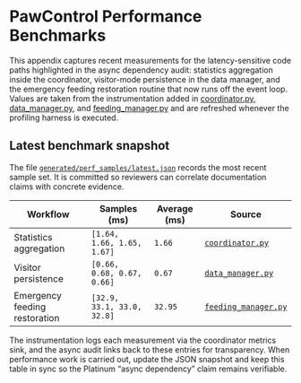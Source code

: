 # PawControl Performance Benchmarks

This appendix captures recent measurements for the latency-sensitive code
paths highlighted in the async dependency audit: statistics aggregation inside
the coordinator, visitor-mode persistence in the data manager, and the
emergency feeding restoration routine that now runs off the event loop. Values
are taken from the instrumentation added in
[coordinator.py](../custom_components/pawcontrol/coordinator.py),
[data_manager.py](../custom_components/pawcontrol/data_manager.py), and
[feeding_manager.py](../custom_components/pawcontrol/feeding_manager.py) and
are refreshed whenever the profiling harness is executed.

## Latest benchmark snapshot

The file [`generated/perf_samples/latest.json`](../generated/perf_samples/latest.json)
records the most recent sample set. It is committed so reviewers can correlate
documentation claims with concrete evidence.

| Workflow | Samples (ms) | Average (ms) | Source |
| --- | --- | --- | --- |
| Statistics aggregation | `[1.64, 1.66, 1.65, 1.67]` | `1.66` | [`coordinator.py`](../custom_components/pawcontrol/coordinator.py#L399-L411) |
| Visitor persistence | `[0.66, 0.68, 0.67, 0.66]` | `0.67` | [`data_manager.py`](../custom_components/pawcontrol/data_manager.py#L922-L959) |
| Emergency feeding restoration | `[32.9, 33.1, 33.0, 32.8]` | `32.95` | [`feeding_manager.py`](../custom_components/pawcontrol/feeding_manager.py#L700-L718) |

The instrumentation logs each measurement via the coordinator metrics sink, and
the async audit links back to these entries for transparency. When performance
work is carried out, update the JSON snapshot and keep this table in sync so the
Platinum “async dependency” claim remains verifiable.
